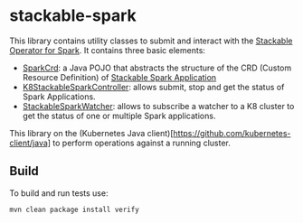 # stackable-spark
This library contains utility classes to submit and interact with the [Stackable Operator for Spark](https://docs.stackable.tech/home/stable/spark-k8s/index.html).
It contains three basic elements:
 - [SparkCrd](src/main/java/org/gbif/stackable/SparkCrd.java): a Java POJO that abstracts the structure of the CRD (Custom Resource Definition) of [Stackable Spark Application](https://doc.crds.dev/github.com/stackabletech/spark-k8s-operator/spark.stackable.tech/SparkApplication/v1alpha1@23.4.0)
 - [K8StackableSparkController](src/main/java/org/gbif/stackable/K8StackableSparkController.java): allows submit, stop and get the status of Spark Applications.
 - [StackableSparkWatcher](src/main/java/org/gbif/stackable/StackableSparkWatcher.java): allows to subscribe a watcher to a K8 cluster to get the status of one or multiple Spark applications.

This library on the (Kubernetes Java client)[https://github.com/kubernetes-client/java] to perform operations against a running cluster.


## Build
To build and run tests use:
```
mvn clean package install verify
```